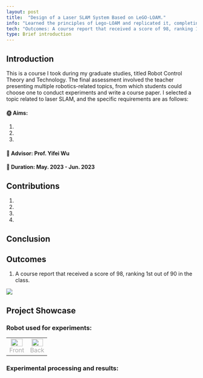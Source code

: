 ```yaml
---
layout: post
title:  "Design of a Laser SLAM System Based on LeGO-LOAM."
info: "Learned the principles of Lego-LOAM and replicated it, completing the related course report."
tech: "Outcomes: A course report that received a score of 98, ranking 1st out of 90 in the class."
type: Brief introduction
---
```


## Introduction

This is a course I took during my graduate studies, titled Robot Control Theory and Technology. The final assessment involved the teacher presenting multiple robotics-related topics, from which students could choose one to conduct experiments and write a course paper. I selected a topic related to laser SLAM, and the specific requirements are as follows:

#### &#127774; Aims: 

1. 
2. 
3. 

#### &#128221; Advisor: Prof. Yifei Wu 

#### &#128197; Duration: May. 2023 - Jun. 2023

## Contributions

1. 
2. 
3. 
4. 

## Conclusion


## Outcomes
 
1. A course report that received a score of 98, ranking 1st out of 90 in the class.

<a href='https://effun.xyz/assets/img/20230501/1.pdf?spm=1001.2014.3001.5502'><img src="https://img.shields.io/badge/-course report-blue?logo=Git&logoColor=white"></a>



## Project Showcase

### Robot used for experiments:

<table rules="none" align="center">
	<tr>
		<td>
			<center>
				<img src="https://effun.xyz/assets/img/20240318/1 (1).jpg" width="90%" />
				<br/>
				<font color="AAAAAA">Front</font>
			</center>
		</td>
		<td>
			<center>
				<img src="https://effun.xyz/assets/img/20240318/1 (2).jpg" width="90%" />
				<br/>
				<font color="AAAAAA">Back</font>
			</center>
		</td>
	</tr>
</table>


### Experimental processing and results:
